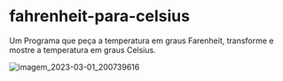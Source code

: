 # fahrenheit-para-celsius
Um Programa que peça a temperatura em graus Farenheit, transforme e mostre a temperatura em graus Celsius.

![imagem_2023-03-01_200739616](https://user-images.githubusercontent.com/105546921/222287206-2a538d9c-0556-4261-abf4-39cac906e6e3.png)

